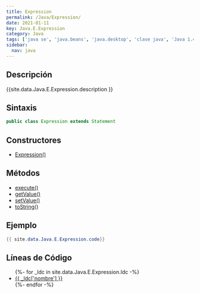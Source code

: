 ```yaml
---
title: Expression
permalink: /Java/Expression/
date: 2021-01-11
key: Java.E.Expression
category: Java
tags: ['java se', 'java.beans', 'java.desktop', 'clase java', 'Java 1.4']
sidebar: 
  nav: java
---
```


## Descripción
{{site.data.Java.E.Expression.description }}

## Sintaxis
~~~java
public class Expression extends Statement
~~~

## Constructores
* [Expression()](/Java/Expression/Expression/)

## Métodos
* [execute()](/Java/Expression/execute/)
* [getValue()](/Java/Expression/getValue/)
* [setValue()](/Java/Expression/setValue/)
* [toString()](/Java/Expression/toString/)

## Ejemplo
~~~java
{{ site.data.Java.E.Expression.code}}
~~~

## Líneas de Código
<ul>
{%- for _ldc in site.data.Java.E.Expression.ldc -%}
   <li>
       <a href="{{_ldc['url'] }}">{{ _ldc['nombre'] }}</a>
   </li>
{%- endfor -%}
</ul>
